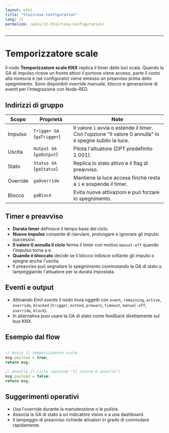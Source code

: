 ```yaml
---
layout: wiki
title: "Staircase-Configuration"
lang: it
permalink: /wiki/it-Staircase-Configuration/
---
```

---
# Temporizzatore scale
Il nodo **Temporizzatore scale KNX** replica il timer delle luci scala. Quando la GA di impulso riceve un fronte attivo il portone viene acceso, parte il conto alla rovescia e (se configurato) viene emesso un preavviso prima dello spegnimento. Sono disponibili override manuale, blocco e generazione di eventi per l'integrazione con Node-RED.
## Indirizzi di gruppo
|Scopo|Proprietà|Note|
|--|--|--|
| Impulso | `Trigger GA` (`gaTrigger`) | Il valore `1` avvia o estende il timer. Con l'opzione "Il valore 0 annulla" lo `0` spegne subito la luce. |
| Uscita | `Output GA` (`gaOutput`) | Pilota l'attuatore (DPT predefinito 1.001). |
| Stato | `Status GA` (`gaStatus`) | Replica lo stato attivo e il flag di preavviso. |
| Override | `gaOverride` | Mantiene la luce accesa finché resta a `1` e sospende il timer. |
| Blocco | `gaBlock` | Evita nuove attivazioni e può forzare lo spegnimento. |
## Timer e preavviso
- **Durata timer** definisce il tempo base del ciclo.
- **Nuovo impulso** consente di riavviare, prolungare o ignorare gli impulsi successivi.
- **Il valore 0 annulla il ciclo** ferma il timer con motivo `manual-off` quando l'impulso torna a `0`.
- **Quando è bloccato** decide se il blocco inibisce soltanto gli impulsi o spegne anche l'uscita.
- Il preavviso può segnalare lo spegnimento commutando la GA di stato o lampeggiando l'attuatore per la durata impostata.
## Eventi e output
- Attivando *Emit events* il nodo invia oggetti con `event`, `remaining`, `active`, `override`, `blocked` (`trigger`, `extend`, `prewarn`, `timeout`, `manual-off`, `override`, `block`).
- In alternativa puoi usare la GA di stato come feedback direttamente sul bus KNX.
## Esempio dal flow
```javascript

// Avvia il temporizzatore scale
msg.payload = true;
return msg;
```

```javascript
// Annulla il ciclo (opzione "Il valore 0 annulla")
msg.payload = false;
return msg;
```

## Suggerimenti operativi
- Usa l'override durante la manutenzione o le pulizie.
- Associa la GA di stato a un indicatore visivo o a una dashboard.
- Il lampeggio di preavviso richiede attuatori in grado di commutare rapidamente.
